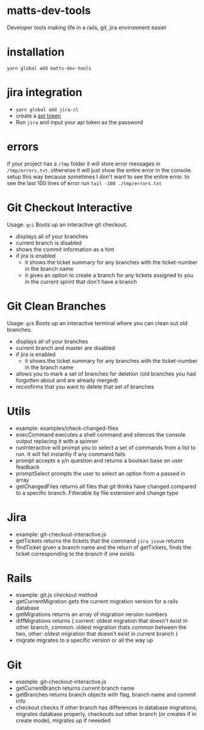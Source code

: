 # matts-dev-tools
Developer tools making life in a rails, git, jira environment easier

# installation
`yarn global add matts-dev-tools`

# jira integration
- `yarn global add jira-cl`
- create a [api token](https://id.atlassian.com/manage-profile/security/api-tokens)
- Run `jira` and input your api token as the password

# errors
if your project has a `/tmp` folder it will store error messages in `/tmp/errors.txt`.
otherwise it will just show the entire error in the console.
setup this way because sometimes I don't want to see the entire error.
to see the last 100 lines of error run `tail -100 ./tmp/errors.txt`

# Git Checkout Interactive
Usage: `gci`
Boots up an interactive git checkout.
- displays all of your branches
- current branch is disabled
- shows the commit information as a hint
- if jira is enabled
  - it shows the ticket summary for any branches with the ticket-number in the branch name
  - it gives an option to create a branch for any tickets assigned to you in the current sprint that don't have a branch
  
# Git Clean Branches
Usage: `gcb`
Boots up an interactive terminal where you can clean out old branches.
- displays all of your branches
- current branch and master are disabled
- if jira is enabled
  - it shows the ticket summary for any branches with the ticket-number in the branch name
- allows you to mark a set of branches for deletion (old branches you had forgotten about and are already merged)
- reconfirms that you want to delete that set of branches
 
# Utils
- example: examples/check-changed-files
- execCommand executes a shell command and silences the console output replacing it with a spinner
- runInteractive will prompt you to select a set of commands from a list to run. It will fail instantly if any command fails
- prompt accepts a y/n question and returns a boolean base on user feadback
- promptSelect prompts the user to select an option from a passed in array
- getChangedFiles returns all files that git thinks have changed compared to a specific branch. Filterable by file extension and change type

# Jira
- example: git-checkout-interactive.js
- getTickets returns the tickets that the command `jira issue` returns
- findTicket given a branch name and the return of getTickets, finds the ticket corresponding to the branch if one exists

# Rails
- example: git.js checkout method
- getCurrentMigration gets the current migration version for a rails database
- getMigrations returns an array of migration version numbers
- diffMigrations returns { current: oldest migration that doesn't exist in other branch, common: oldest migration thats common between the two, other: oldest migration that doesn't exist in current branch }
- migrate migrates to a specific version or all the way up

# Git
- example: git-checkout-interactive.js
- getCurrentBranch returns current branch name
- getBranches returns branch objects with flag, branch name and commit info
- checkout checks if other branch has differences in database migrations, migrates database properly, checkouts out other branch (or creates if in create mode), migrates up if neeeded